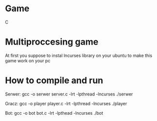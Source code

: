 # Game
C
# Multiproccesing game 
At first you suppose to instal lncurses library on your ubuntu to make this game work on your pc
# How to compile and run
Serwer:
gcc -o serwer server.c -lrt -lpthread -lncurses
./serwer

Gracz:
gcc -o player player.c -lrt -lpthread -lncurses
./player

Bot:
gcc -o bot bot.c -lrt -lpthead -lncurses
./bot
